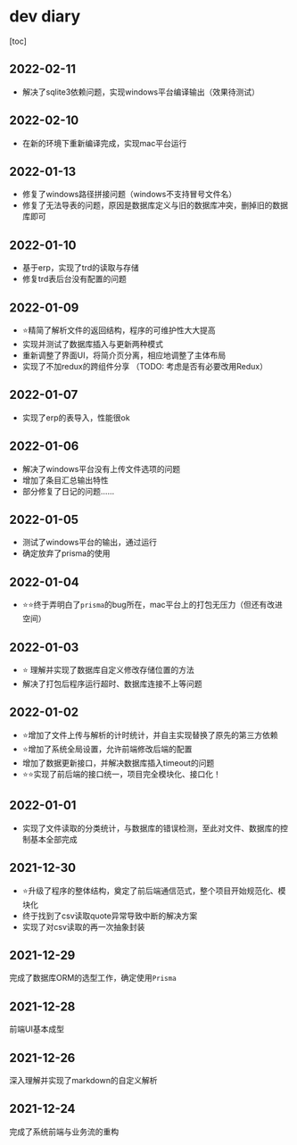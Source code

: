 # dev diary

[toc]

## 2022-02-11

- 解决了sqlite3依赖问题，实现windows平台编译输出（效果待测试）

## 2022-02-10

- 在新的环境下重新编译完成，实现mac平台运行

## 2022-01-13

- 修复了windows路径拼接问题（windows不支持冒号文件名）
- 修复了无法导表的问题，原因是数据库定义与旧的数据库冲突，删掉旧的数据库即可

## 2022-01-10

- 基于erp，实现了trd的读取与存储
- 修复trd表后台没有配置的问题

## 2022-01-09

- ⭐️精简了解析文件的返回结构，程序的可维护性大大提高
- 实现并测试了数据库插入与更新两种模式
- 重新调整了界面UI，将简介页分离，相应地调整了主体布局
- 实现了不加redux的跨组件分享 （TODO: 考虑是否有必要改用Redux）

## 2022-01-07

- 实现了erp的表导入，性能很ok

## 2022-01-06

- 解决了windows平台没有上传文件选项的问题
- 增加了条目汇总输出特性
- 部分修复了日记的问题……

## 2022-01-05

- 测试了windows平台的输出，通过运行
- 确定放弃了prisma的使用

## 2022-01-04

- ⭐️⭐️终于弄明白了`prisma`的bug所在，mac平台上的打包无压力（但还有改进空间）

## 2022-01-03

- ⭐️ 理解并实现了数据库自定义修改存储位置的方法
- 解决了打包后程序运行超时、数据库连接不上等问题

## 2022-01-02

- ⭐️增加了文件上传与解析的计时统计，并自主实现替换了原先的第三方依赖
- ⭐️增加了系统全局设置，允许前端修改后端的配置
- 增加了数据更新接口，并解决数据库插入timeout的问题
- ⭐️⭐️实现了前后端的接口统一，项目完全模块化、接口化！

## 2022-01-01

- 实现了文件读取的分类统计，与数据库的错误检测，至此对文件、数据库的控制基本全部完成

## 2021-12-30

- ⭐️升级了程序的整体结构，奠定了前后端通信范式，整个项目开始规范化、模块化
- 终于找到了csv读取quote异常导致中断的解决方案
- 实现了对csv读取的再一次抽象封装

## 2021-12-29

完成了数据库ORM的选型工作，确定使用`Prisma`

## 2021-12-28

前端UI基本成型

## 2021-12-26

深入理解并实现了markdown的自定义解析

## 2021-12-24

完成了系统前端与业务流的重构
